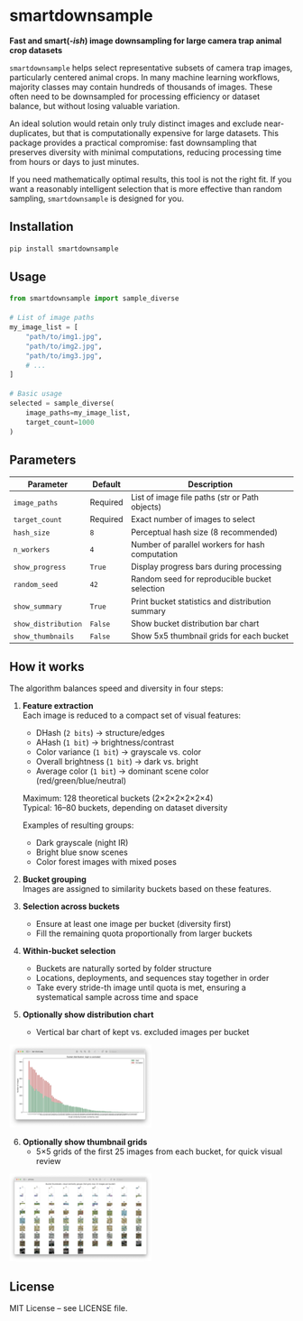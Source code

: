 # smartdownsample

**Fast and smart(_-ish_) image downsampling for large camera trap animal crop datasets**

`smartdownsample` helps select representative subsets of camera trap images, particularly centered animal crops. In many machine learning workflows, majority classes may contain hundreds of thousands of images. These often need to be downsampled for processing efficiency or dataset balance, but without losing valuable variation.  

An ideal solution would retain only truly distinct images and exclude near-duplicates, but that is computationally expensive for large datasets. This package provides a practical compromise: fast downsampling that preserves diversity with minimal computations, reducing processing time from hours or days to just minutes.  

If you need mathematically optimal results, this tool is not the right fit. If you want a reasonably intelligent selection that is more effective than random sampling, `smartdownsample` is designed for you.

## Installation

```bash
pip install smartdownsample
```

## Usage

```python
from smartdownsample import sample_diverse

# List of image paths
my_image_list = [
    "path/to/img1.jpg",
    "path/to/img2.jpg",
    "path/to/img3.jpg",
    # ...
]

# Basic usage
selected = sample_diverse(
    image_paths=my_image_list,
    target_count=1000
)
```

## Parameters

| Parameter | Default | Description |
|-----------|---------|-------------|
| `image_paths` | Required | List of image file paths (str or Path objects) |
| `target_count` | Required | Exact number of images to select |
| `hash_size` | `8` | Perceptual hash size (8 recommended) |
| `n_workers` | `4` | Number of parallel workers for hash computation |
| `show_progress` | `True` | Display progress bars during processing |
| `random_seed` | `42` | Random seed for reproducible bucket selection |
| `show_summary` | `True` | Print bucket statistics and distribution summary |
| `show_distribution` | `False` | Show bucket distribution bar chart |
| `show_thumbnails` | `False` | Show 5x5 thumbnail grids for each bucket |

## How it works

The algorithm balances speed and diversity in four steps:

1. **Feature extraction**  
   Each image is reduced to a compact set of visual features:  
   - DHash (`2 bits`) → structure/edges  
   - AHash (`1 bit`) → brightness/contrast  
   - Color variance (`1 bit`) → grayscale vs. color  
   - Overall brightness (`1 bit`) → dark vs. bright  
   - Average color (`1 bit`) → dominant scene color (red/green/blue/neutral)  

   Maximum: 128 theoretical buckets (2×2×2×2×2×4)  
   Typical: 16–80 buckets, depending on dataset diversity  

   Examples of resulting groups:  
   - Dark grayscale (night IR)  
   - Bright blue snow scenes  
   - Color forest images with mixed poses  

2. **Bucket grouping**  
   Images are assigned to similarity buckets based on these features.  

3. **Selection across buckets**  
   - Ensure at least one image per bucket (diversity first)  
   - Fill the remaining quota proportionally from larger buckets  

4. **Within-bucket selection**  
   - Buckets are naturally sorted by folder structure
   - Locations, deployments, and sequences stay together in order  
   - Take every stride-th image until quota is met, ensuring a systematical sample across time and space

5. **Optionally show distribution chart**  
   - Vertical bar chart of kept vs. excluded images per bucket  
<img src="https://github.com/PetervanLunteren/EcoAssist-metadata/blob/main/smartdown-sample/bar.png" width="50%">


6. **Optionally show thumbnail grids**  
   - 5×5 grids of the first 25 images from each bucket, for quick visual review  
<img src="https://github.com/PetervanLunteren/EcoAssist-metadata/blob/main/smartdown-sample/grid.png" width="50%">


## License

MIT License – see LICENSE file.
